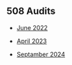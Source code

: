 ## 508 Audits

- [June 2022](https://github.com/department-of-veterans-affairs/va.gov-team/tree/master/products/health-care/checkin/508-audits/June-2022)

- [April 2023](https://github.com/department-of-veterans-affairs/va.gov-team/tree/master/products/health-care/checkin/508-audits/April-2023)

- [Septamber 2024](https://github.com/department-of-veterans-affairs/va.gov-team/tree/master/products/health-care/checkin/508-audits/September-2024)

